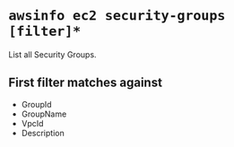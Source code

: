 # `awsinfo ec2 security-groups [filter]*`

List all Security Groups.

## First filter matches against

* GroupId
* GroupName
* VpcId
* Description
